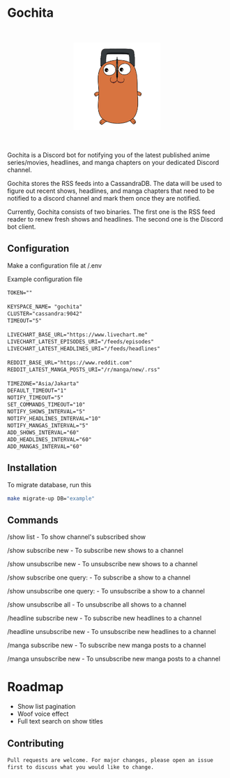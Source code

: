 # Gochita

<p align="center">
  <img src="files/images/gochita.png" alt="gochita" width="200" style="padding: 32px 0;" />
</p>

Gochita is a Discord bot for notifying you of the latest published anime series/movies, headlines, and manga chapters on your dedicated Discord channel.

Gochita stores the RSS feeds into a CassandraDB. The data will be used to figure out recent shows, headlines, and manga chapters that need to be notified to a discord channel and mark them once they are notified.

Currently, Gochita consists of two binaries. The first one is the RSS feed reader to renew fresh shows and headlines. The second one is the Discord bot client.

## Configuration

Make a configuration file at /.env

Example configuration file
```dosini
TOKEN=""

KEYSPACE_NAME= "gochita"
CLUSTER="cassandra:9042"
TIMEOUT="5"

LIVECHART_BASE_URL="https://www.livechart.me"
LIVECHART_LATEST_EPISODES_URI="/feeds/episodes"
LIVECHART_LATEST_HEADLINES_URI="/feeds/headlines"

REDDIT_BASE_URL="https://www.reddit.com"
REDDIT_LATEST_MANGA_POSTS_URI="/r/manga/new/.rss"

TIMEZONE="Asia/Jakarta"
DEFAULT_TIMEOUT="1"
NOTIFY_TIMEOUT="5"
SET_COMMANDS_TIMEOUT="10"
NOTIFY_SHOWS_INTERVAL="5"
NOTIFY_HEADLINES_INTERVAL="10"
NOTIFY_MANGAS_INTERVAL="5"
ADD_SHOWS_INTERVAL="60"
ADD_HEADLINES_INTERVAL="60"
ADD_MANGAS_INTERVAL="60"
```

## Installation

To migrate database, run this
```bash
make migrate-up DB="example"
```

## Commands

/show list - To show channel's subscribed show

/show subscribe new - To subscribe new shows to a channel

/show unsubscribe new - To unsubscribe new shows to a channel

/show subscribe one query:<show title> - To subscribe a show to a channel

/show unsubscribe one query:<show title> - To unsubscribe a show to a channel

/show unsubscribe all - To unsubscribe all shows to a channel

/headline subscribe new - To subscribe new headlines to a channel

/headline unsubscribe new - To unsubscribe new headlines to a channel

/manga subscribe new - To subscribe new manga posts to a channel

/manga unsubscribe new - To unsubscribe new manga posts to a channel

# Roadmap

- Show list pagination
- Woof voice effect
- Full text search on show titles

## Contributing
```
Pull requests are welcome. For major changes, please open an issue first to discuss what you would like to change.

